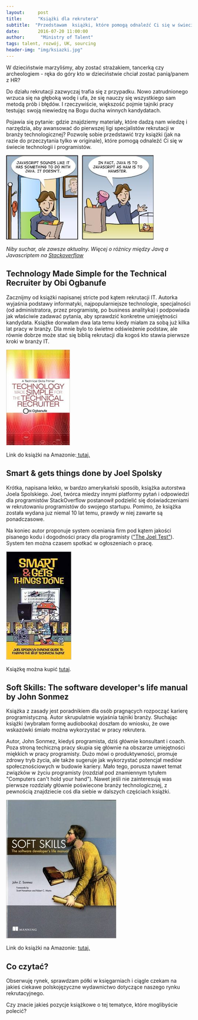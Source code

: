 ```yaml
---
layout:     post
title:      "Książki dla rekrutera"
subtitle:  "Przedstawam  książki, które pomogą odnaleźć Ci się w świecie technologii i programistów."
date:       2016-07-20 11:00:00
author:      "Ministry of Talent"
tags: talent, rozwój, UK, sourcing
header-img: "img/ksiazki.jpg" 
---
```



<p>W dzieciństwie marzyliśmy, aby zostać strażakiem, tancerką czy archeologiem - ręka do góry kto w
                        dzieciństwie chciał zostać panią/panem z HR? </p>
<p>Do działu rekrutacji zazwyczaj trafia się z przypadku. Nowo zatrudnionego wrzuca się na głęboką wodę i ufa, że się nauczy się wszystkiego
                        sam metodą prób i błędów. I rzeczywiście, większość pojmie tajniki pracy testując
                        swoją niewiedzę na Bogu ducha winnych kandydatach.</p>
<p>Pojawia się pytanie: gdzie znajdziemy materiały, które dadzą nam wiedzę i narzędzia, aby
    awansować do pierwszej ligi specjalistów rekrutacji w branży technologicznej? Pozwolę sobie
    przedstawić trzy książki (jak na razie do przeczytania tylko w originale), które pomogą odnaleźć
    Ci się w świecie technologii i programistów.</p>


<img src="/img/jstojava.jpg" class="img-responsive" alt="Picture">

<i>Niby suchar, ale zawsze aktualny. Więcej o różnicy między Javą a Javascriptem na <a href="http://stackoverflow.com/questions/245062/whats-the-difference-between-javascript-and-java">Stackoverflow</a>
</i>



<h2 class="section-heading">Technology Made Simple for the Technical Recruiter by Obi
    Ogbanufe</h2>
<p>Zacznijmy od książki napisanej stricte pod kątem rekrutacji IT. Autorka wyjaśnia podstawy
    informatyki, najpopularniejsze technologie, specjalności (od administratora, przez programistę,
    po business analityka) i podpowiada jak właściwie zadawać pytania, aby sprawdzić
    konkretne umiejętności kandydata. Książke dorwałam dwa lata temu kiedy miałam za sobą już kilka
    lat pracy w
    branży. Dla mnie bylo to świetne odświeżenie podstaw, ale równie dobrze może stać się biblią
    rekrutacji dla kogoś kto
    stawia pierwsze kroki w branży IT.</p>


<img src="/img/rsz_1tech_simple.jpg" class="img-responsive" alt="Picture">

<p>Link do książki na Amazonie:<a
        href="https://www.amazon.co.uk/Technology-Made-Simple-Technical-Recruiter-ebook/dp/B004V9HC48/ref=sr_1_2?s=books&ie=UTF8&qid=1467185369&sr=1-2&keywords=technical+recruitment">
    tutaj.</a></p>

<h2 class="section-heading">Smart & gets things done by Joel Spolsky</h2>
<p>Krótka, napisana lekko, w bardzo amerykański sposób, książka autorstwa Joela Spolskiego. Joel,
    twórca miedzy innymi
    platformy pytań i odpowiedzi dla programistów StackOverflow postanowił podzielić się
    doświadczeniami w rekrutowaniu programistów do swojego startupu. Pomimo, że książka została
    wydana juz niemal 10 lat temu, prawdy w niej zawarte są ponadczasowe.</p>

<p>Na koniec autor proponuje system
    oceniania firm pod kątem jakości pisanego kodu i dogodności pracy dla programisty (<a
            href="http://www.joelonsoftware.com/articles/fog0000000043.html">"The Joel Test"</a>).
    System ten można czasem spotkać w ogłoszeniach o pracę.</p>

<img src="/img/spolsky.jpeg" class="img-responsive" alt="Picture">

<p>Książkę można kupić <a
        href="https://www.amazon.co.uk/Smart-Gets-Things-Done-Technical/dp/1590598385">tutaj</a>.
</p>


<h2 class="section-heading">Soft Skills: The software developer's life manual by John Sonmez</h2>

<p>Książka z zasady jest poradnikiem dla osób pragnących rozpocząć karierę programistyczną. Autor
    skrupulatnie wyjaśnia tajniki branży. Słuchając książki (wybrałam formę audiobooka) doszłam do
    wniosku, że owe wskazówki śmiało można wykorzystać w pracy rekrutera.</p>

<p>Autor, John Sonmez,
    kiedyś programista, dziś głównie konsultant i coach. Poza stroną techiczną pracy skupia się
    głównie na obszarze
    umiejętności miękkich w pracy programisty. Dużo mówi o produktywności, promuje zdrowy tryb
    życia, ale także sugeruje jak wykorzystać potencjał mediów społecznościowych w budowie
    kariery. Mało tego, porusza nawet temat związków w życiu programisty (rozdział pod znamiennym
    tytułem "Computers can't hold your hand"). Nawet jeśli nie
    zainteresują was pierwsze rozdziały głównie poświecone branży technologicznej, z pewnością
    znajdziecie coś
    dla siebie w dalszych częściach książki.</p>

<img src="/img/rsz_softskills.jpg" class="img-responsive" alt="Picture">

<p>Link do książki na Amazonie:
    <a href="http://www.amazon.co.uk/Soft-Skills-software-developers-manual/dp/1617292397">tutaj.</a>
</p>


<h2 class="section-heading">Co czytać?</h2>
<p>Obserwuję rynek, sprawdzam półki w księgarniach i ciągle czekam na jakieś ciekawe polskojęzyczne
    wydawnictwo dotyczące naszego rynku
    rekrutacyjnego.</p>
<p>Czy znacie jakieś pozycje książkowe o tej tematyce, które moglibyście polecić?</p>


